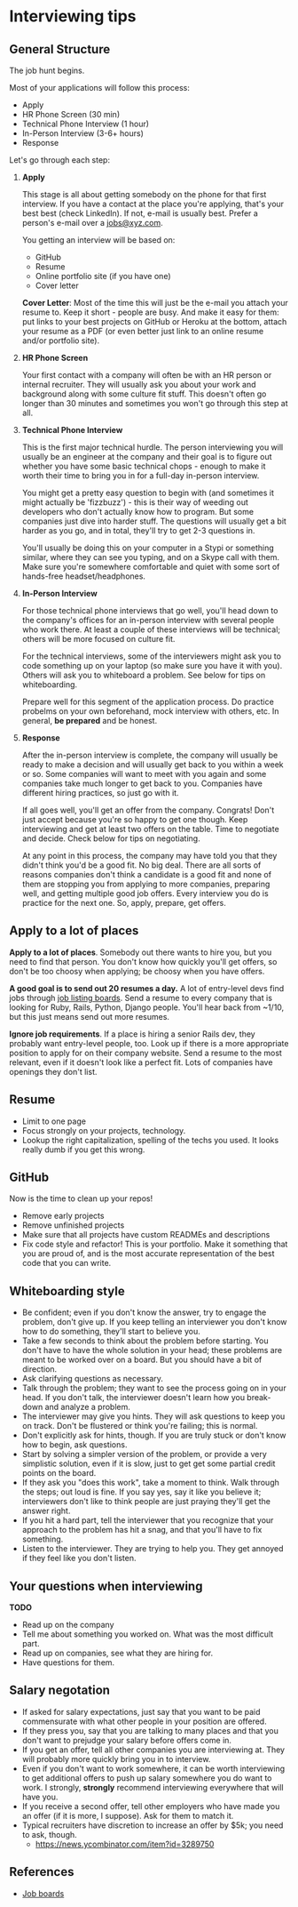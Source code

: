 # Interviewing tips

## General Structure

The job hunt begins.

Most of your applications will follow this process:

* Apply
* HR Phone Screen (30 min)
* Technical Phone Interview (1 hour)
* In-Person Interview (3-6+ hours)
* Response

Let's go through each step:

1. **Apply**
    
    This stage is all about getting somebody on the phone for that
    first interview. If you have a contact at the place you're applying,
    that's your best best (check LinkedIn). If not, e-mail is usually
    best. Prefer a person's e-mail over a jobs@xyz.com.
    
    You getting an interview will be based on:
    
    * GitHub
    * Resume
    * Online portfolio site (if you have one)
    * Cover letter
    
    **Cover Letter**: Most of the time this will just be the e-mail you
    attach your resume to. Keep it short - people are busy. And make
    it easy for them: put links to your best projects on GitHub or
    Heroku at the bottom, attach your resume as a PDF (or even better
    just link to an online resume and/or portfolio site).

2. **HR Phone Screen**

    Your first contact with a company will often be with an HR person
    or internal recruiter. They will usually ask you about 
    your work and background along with some culture fit stuff. This
    doesn't often go longer than 30 minutes and sometimes you won't
    go through this step at all.
    
3. **Technical Phone Interview**

    This is the first major technical hurdle. The person interviewing
    you will usually be an engineer at the company and their goal is
    to figure out whether you have some basic technical chops - enough
    to make it worth their time to bring you in for a full-day in-person
    interview.
    
    You might get a pretty easy question to begin with (and sometimes
    it might actually be 'fizzbuzz') - this is their way of weeding out
    developers who don't actually know how to program. But some companies
    just dive into harder stuff. The questions will usually get a bit 
    harder as you go, and in total, they'll try to get 2-3 questions in.
    
    You'll usually be doing this on your computer in a Stypi or something 
    similar, where they can see you typing, and on a Skype call with them.
    Make sure you're somewhere comfortable and quiet with some sort of 
    hands-free headset/headphones. 

4. **In-Person Interview**

    For those technical phone interviews that go well, you'll head down
    to the company's offices for an in-person interview with several
    people who work there. At least a couple of these interviews will
    be technical; others will be more focused on culture fit.
    
    For the technical interviews, some of the interviewers might ask
    you to code something up on your laptop (so make sure you have it
    with you). Others will ask you to whiteboard a problem. See below
    for tips on whiteboarding.
    
    Prepare well for this segment of the application process. Do 
    practice probelms on your own beforehand, mock interview with
    others, etc. In general, **be prepared** and be honest.

5. **Response**

    After the in-person interview is complete, the company will 
    usually be ready to make a decision and will usually get back 
    to you within a week or so. Some companies will want to meet
    with you again and some companies take much longer to get back
    to you. Companies have different hiring practices, so just go
    with it.
    
    If all goes well, you'll get an offer from the company.
    Congrats! Don't just accept because you're so happy to get
    one though. Keep interviewing and get at least two offers
    on the table. Time to negotiate and decide. Check below
    for tips on negotiating.
    
    At any point in this process, the company may have told you
    that they didn't think you'd be a good fit. No big deal. 
    There are all sorts of reasons companies don't think a 
    candidate is a good fit and none of them are stopping you from
    applying to more companies, preparing well, and getting multiple
    good job offers. Every interview you do is practice for the
    next one. So, apply, prepare, get offers. 




## Apply to a lot of places

**Apply to a lot of places**. Somebody out there wants to hire you,
but you need to find that person. You don't know how quickly you'll
get offers, so don't be too choosy when applying; be choosy when you
have offers.

**A good goal is to send out 20 resumes a day.** A lot of entry-level
devs find jobs through [job listing boards](job-boards.md). Send a
resume to every company that is looking for Ruby, Rails, Python,
Django people. You'll hear back from ~1/10, but this just means send
out more resumes.

**Ignore job requirements**. If a place is hiring a senior Rails dev,
they probably want entry-level people, too. Look up if there is a more
appropriate position to apply for on their company website. Send a
resume to the most relevant, even if it doesn't look like a perfect
fit. Lots of companies have openings they don't list.

## Resume

* Limit to one page
* Focus strongly on your projects, technology.
* Lookup the right capitalization, spelling of the techs you used. It
  looks really dumb if you get this wrong.

## GitHub

Now is the time to clean up your repos!

* Remove early projects
* Remove unfinished projects
* Make sure that all projects have custom READMEs and descriptions
* Fix code style and refactor! This is your portfolio. Make it
  something that you are proud of, and is the most accurate
  representation of the best code that you can write.

## Whiteboarding style

* Be confident; even if you don't know the answer, try to engage the
  problem, don't give up. If you keep telling an interviewer you don't
  know how to do something, they'll start to believe you.
* Take a few seconds to think about the problem before starting. You
  don't have to have the whole solution in your head; these problems
  are meant to be worked over on a board. But you should have a bit of
  direction.
* Ask clarifying questions as necessary.
* Talk through the problem; they want to see the process going on in
  your head. If you don't talk, the interviewer doesn't learn how you
  break-down and analyze a problem.
* The interviewer may give you hints. They will ask questions to keep
  you on track. Don't be flustered or think you're failing; this is
  normal.
* Don't explicitly ask for hints, though. If you are truly stuck
  or don't know how to begin, ask questions.
* Start by solving a simpler version of the problem, or provide a very
  simplistic solution, even if it is slow, just to get get some
  partial credit points on the board.
* If they ask you "does this work", take a moment to think. Walk
  through the steps; out loud is fine. If you say yes, say it like you
  believe it; interviewers don't like to think people are just
  praying they'll get the answer right.
* If you hit a hard part, tell the interviewer that you recognize that
  your approach to the problem has hit a snag, and that you'll have to
  fix something.
* Listen to the interviewer. They are trying to help you. They get
  annoyed if they feel like you don't listen.

## Your questions when interviewing

**TODO**

* Read up on the company
* Tell me about something you worked on. What was the most difficult part.
* Read up on companies, see what they are hiring for.
* Have questions for them.

## Salary negotation
* If asked for salary expectations, just say that you want to be paid
  commensurate with what other people in your position are offered.
* If they press you, say that you are talking to many places and that
  you don't want to prejudge your salary before offers come in.
* If you get an offer, tell all other companies you are interviewing
  at. They will probably more quickly bring you in to interview.
* Even if you don't want to work somewhere, it can be worth
  interviewing to get additional offers to push up salary somewhere
  you do want to work. I strongly, **strongly** recommend interviewing
  everywhere that will have you.
* If you receive a second offer, tell other employers who have made
  you an offer (if it is more, I suppose). Ask for them to match it.
* Typical recruiters have discretion to increase an offer by $5k; you
  need to ask, though.
    * https://news.ycombinator.com/item?id=3289750

## References

* [Job boards](job-boards.md)

